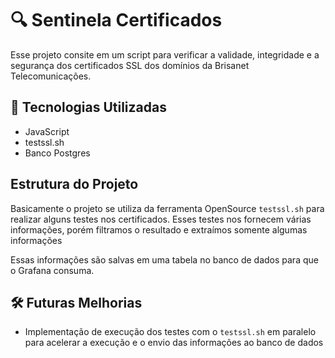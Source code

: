 # 🔍 Sentinela Certificados

Esse projeto consite em um script para verificar a validade, integridade e a segurança dos certificados SSL dos domínios da Brisanet Telecomunicações.

## 🚀 Tecnologias Utilizadas

- JavaScript
- testssl.sh
- Banco Postgres

## Estrutura do Projeto

Basicamente o projeto se utiliza da ferramenta OpenSource `testssl.sh` para realizar alguns testes nos certificados. Esses testes nos fornecem várias informações, porém filtramos o resultado e extraímos somente algumas informações

Essas informações são salvas em uma tabela no banco de dados para que o Grafana consuma.

## 🛠 Futuras Melhorias

- Implementação de execução dos testes com o `testssl.sh` em paralelo para acelerar a execução e o envio das informações ao banco de dados
